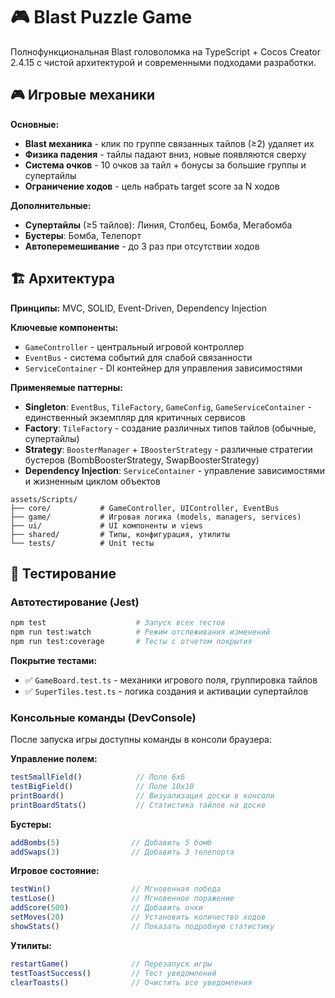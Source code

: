 # 🎮 Blast Puzzle Game

Полнофункциональная Blast головоломка на TypeScript + Cocos Creator 2.4.15 с чистой архитектурой и современными подходами разработки.

## 🎮 Игровые механики

**Основные:**
- **Blast механика** - клик по группе связанных тайлов (≥2) удаляет их
- **Физика падения** - тайлы падают вниз, новые появляются сверху
- **Система очков** - 10 очков за тайл + бонусы за большие группы и супертайлы
- **Ограничение ходов** - цель набрать target score за N ходов

**Дополнительные:**
- **Супертайлы** (≥5 тайлов): Линия, Столбец, Бомба, Мегабомба
- **Бустеры**: Бомба, Телепорт
- **Автоперемешивание** - до 3 раз при отсутствии ходов

## 🏗️ Архитектура

**Принципы:** MVC, SOLID, Event-Driven, Dependency Injection

**Ключевые компоненты:**
- `GameController` - центральный игровой контроллер
- `EventBus` - система событий для слабой связанности  
- `ServiceContainer` - DI контейнер для управления зависимостями

**Применяемые паттерны:**
- **Singleton**: `EventBus`, `TileFactory`, `GameConfig`, `GameServiceContainer` - единственный экземпляр для критичных сервисов
- **Factory**: `TileFactory` - создание различных типов тайлов (обычные, супертайлы)
- **Strategy**: `BoosterManager` + `IBoosterStrategy` - различные стратегии бустеров (BombBoosterStrategy, SwapBoosterStrategy)
- **Dependency Injection**: `ServiceContainer` - управление зависимостями и жизненным циклом объектов

```
assets/Scripts/
├── core/           # GameController, UIController, EventBus
├── game/           # Игровая логика (models, managers, services)
├── ui/             # UI компоненты и views
├── shared/         # Типы, конфигурация, утилиты
└── tests/          # Unit тесты
```

## 🧪 Тестирование

### Автотестирование (Jest)
```bash
npm test                    # Запуск всех тестов
npm run test:watch          # Режим отслеживания изменений  
npm run test:coverage       # Тесты с отчетом покрытия
```

**Покрытие тестами:**
- ✅ `GameBoard.test.ts` - механики игрового поля, группировка тайлов
- ✅ `SuperTiles.test.ts` - логика создания и активации супертайлов

### Консольные команды (DevConsole)
После запуска игры доступны команды в консоли браузера:

**Управление полем:**
```javascript
testSmallField()            // Поле 6x6
testBigField()              // Поле 10x10
printBoard()                // Визуализация доски в консоли
printBoardStats()           // Статистика тайлов на доске
```

**Бустеры:**
```javascript  
addBombs(5)                // Добавить 5 бомб
addSwaps(3)                // Добавить 3 телепорта
```

**Игровое состояние:**
```javascript
testWin()                  // Мгновенная победа
testLose()                 // Мгновенное поражение  
addScore(500)              // Добавить очки
setMoves(20)               // Установить количество ходов
showStats()                // Показать подробную статистику
```

**Утилиты:**
```javascript
restartGame()              // Перезапуск игры
testToastSuccess()         // Тест уведомлений
clearToasts()              // Очистить все уведомления
```


